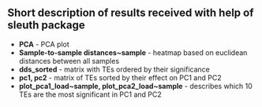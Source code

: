## Short description of results received with help of sleuth package

* **PCA** - PCA plot
* **Sample-to-sample distances~sample** - heatmap based on euclidean distances between all samples
* **dds_sorted** - matrix with TEs ordered by their significance
* **pc1, pc2** - matrix of TEs sorted by their effect on PC1 and PC2
* **plot_pca1_load~sample, plot_pca2_load~sample** - describes which 10 TEs are the most significant in PC1 and PC2
